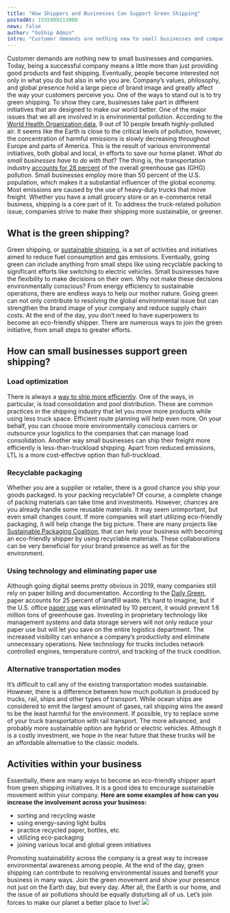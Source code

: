 ```yaml
---
title: "How Shippers and Businesses Can Support Green Shipping"
postedAt: 1555909213000
news: false
author: "GoShip Admin"
intro: "Customer demands are nothing new to small businesses and companies. Today, being a successful company means a little more than just providing good products and fast shipping. Eventually, people become interested not only in what you do but also in who you are. Company’s values, philosophy, and global presence hold a large piece of brand image and greatly affect the way your customers perceive you. One of the ways to stand out is to try green shipping. To show they care, businesses take part in different ini"
---
```

Customer demands are nothing new to small businesses and companies. Today, being a successful company means a little more than just providing good products and fast shipping. Eventually, people become interested not only in what you do but also in who you are. Company’s values, philosophy, and global presence hold a large piece of brand image and greatly affect the way your customers perceive you. One of the ways to stand out is to try green shipping. To show they care, businesses take part in different initiatives that are designed to make our world better. One of the major issues that we all are involved in is environmental pollution. According to the [World Health Organization data](http://www.ccacoalition.org/en/news/world-health-organization-releases-new-global-air-pollution-data), 9 out of 10 people breath highly-polluted air. It seems like the Earth is close to the critical levels of pollution, however, the concentration of harmful emissions is slowly decreasing throughout Europe and parts of America. This is the result of various environmental initiatives, both global and local, in efforts to save our home planet. _What do small businesses have to do with that_? The thing is, the transportation industry [accounts for 28 percent](https://www.epa.gov/greenvehicles/fast-facts-transportation-greenhouse-gas-emissions) of the overall greenhouse gas (GHG) pollution. Small businesses employ more than 50 percent of the U.S. population, which makes it a substantial influencer of the global economy. Most emissions are caused by the use of heavy-duty trucks that move freight. Whether you have a small grocery store or an e-commerce retail business, shipping is a core part of it. To address the truck-related pollution issue, companies strive to make their shipping more sustainable, or greener.

**What is the green shipping?**
-------------------------------

Green shipping, or [sustainable shipping](https://www.goship.com/blog/future-green-shipping/), is a set of activities and initiatives aimed to reduce fuel consumption and gas emissions. Eventually, going green can include anything from small steps like using recyclable packing to significant efforts like switching to electric vehicles. Small businesses have the flexibility to make decisions on their own. Why not make these decisions environmentally conscious? From energy efficiency to sustainable operations, there are endless ways to help our mother nature. Going green can not only contribute to resolving the global environmental issue but can strengthen the brand image of your company and reduce supply chain costs. At the end of the day, you don’t need to have superpowers to become an eco-friendly shipper. There are numerous ways to join the green initiative, from small steps to greater efforts.

**How can small businesses support green shipping?**
----------------------------------------------------

### **Load optimization**

There is always a [way to ship more efficiently](https://www.goship.com/blog/6-steps-towards-green-shipping/). One of the ways, in particular, is load consolidation and pool distribution. These are common practices in the shipping industry that let you move more products while using less truck space. Efficient route planning will help even more. On your behalf, you can choose more environmentally conscious carriers or outsource your logistics to the companies that can manage load consolidation. Another way small businesses can ship their freight more efficiently is less-than-truckload shipping. Apart from reduced emissions, LTL is a more cost-effective option than full-truckload.

### **Recyclable packaging**

Whether you are a supplier or retailer, there is a good chance you ship your goods packaged. Is your packing recyclable? Of course, a complete change of packing materials can take time and investments. However, chances are you already handle some reusable materials. It may seem unimportant, but even small changes count. If more companies will start utilizing eco-friendly packaging, it will help change the big picture. There are many projects like [Sustainable Packaging Coalition](https://sustainablepackaging.org/), that can help your business with becoming an eco-friendly shipper by using recyclable materials. These collaborations can be very beneficial for your brand presence as well as for the environment.

### **Using technology and eliminating paper use**

Although going digital seems pretty obvious in 2019, many companies still rely on paper billing and documentation. According to the [Daily Green](http://www.dailygreendowntown.org/), paper accounts for 25 percent of landfill waste. It’s hard to imagine, but if the U.S. office [paper use](https://www.thebalancesmb.com/should-your-small-business-go-paperless-2951764) was eliminated by 10 percent, it would prevent 1.6 million tons of greenhouse gas. Investing in proprietary technology like management systems and data storage servers will not only reduce your paper use but will let you save on the entire logistics department. The increased visibility can enhance a company’s productivity and eliminate unnecessary operations. New technology for trucks includes network controlled engines, temperature control, and tracking of the truck condition.

### **Alternative transportation modes**

It’s difficult to call any of the existing transportation modes sustainable. However, there is a difference between how much pollution is produced by trucks, rail, ships and other types of transport. While ocean ships are considered to emit the largest amount of gases, rail shipping wins the award to be the least harmful for the environment. If possible, try to replace some of your truck transportation with rail transport. The more advanced, and probably more sustainable option are hybrid or electric vehicles. Although it is a costly investment, we hope in the near future that these trucks will be an affordable alternative to the classic models.

**Activities within your business**
-----------------------------------

Essentially, there are many ways to become an eco-friendly shipper apart from green shipping initiatives. It is a good idea to encourage sustainable movement within your company. **Here are some examples of how can you increase the involvement across your business:**

*   sorting and recycling waste
*   using energy-saving light bulbs
*   practice recycled paper, bottles, etc.
*   utilizing eco-packaging
*   joining various local and global green initiatives

Promoting sustainability across the company is a great way to increase environmental awareness among people. At the end of the day, green shipping can contribute to resolving environmental issues and benefit your business in many ways. Join the green movement and show your presence not just on the Earth day, but every day. After all, the Earth is our home, and the issue of air pollutions should be equally disturbing all of us. Let’s join forces to make our planet a better place to live! [![](https://www.goship.com/wp-content/uploads/2021/02/1ace89b4-fe28-40ff-a2a7-4cddc60fc9ec.png)](https://www.goship.com/)
